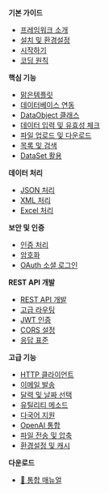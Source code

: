 <!-- _sidebar.md -->

**기본 가이드**

- [프레임워크 소개](introduction.md)
- [설치 및 환경설정](installation.md)
- [시작하기](getting-started.md)
- [코딩 원칙](coding-principles.md)

**핵심 기능**

- [맑은템플릿](template.md)
- [데이터베이스 연동](database.md)
- [DataObject 클래스](dataobject.md)
- [데이터 입력 및 유효성 체크](form-validation.md)
- [파일 업로드 및 다운로드](file-upload-download.md)
- [목록 및 검색](list-search.md)
- [DataSet 활용](dataset.md)

**데이터 처리**

- [JSON 처리](json.md)
- [XML 처리](xml.md)
- [Excel 처리](excel.md)

**보안 및 인증**

- [인증 처리](authentication.md)
- [암호화](encryption.md)
- [OAuth 소셜 로그인](oauth.md)

**REST API 개발**

- [REST API 개발](restapi.md)
- [고급 라우팅](restapi-advanced.md)
- [JWT 인증](restapi-jwt.md)
- [CORS 설정](restapi-cors.md)
- [응답 표준](restapi-response.md)

**고급 기능**

- [HTTP 클라이언트](http-client.md)
- [이메일 발송](email.md)
- [달력 및 날짜 선택](calendar.md)
- [유틸리티 메소드](utility-methods.md)
- [다국어 지원](i18n.md)
- [OpenAI 통합](openai.md)
- [파일 전송 및 압축](file-transfer.md)
- [환경설정 및 캐시](configuration.md)

**다운로드**

- [📄 통합 매뉴얼](manual-v1.3.md)
